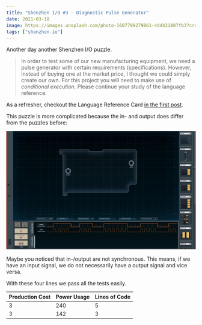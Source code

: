 ```yaml
---
title: "Shenzhen I/O #3 - Diagnostic Pulse Generator"
date: 2021-03-18
image: https://images.unsplash.com/photo-1607799279861-4dd421887fb3?crop=entropy&cs=tinysrgb&fit=crop&fm=jpg&h=300&ixid=MnwxfDB8MXxyYW5kb218MHx8cHJvZ3JhbW1pbmd8fHx8fHwxNzAxNzk1MjYx&ixlib=rb-4.0.3&q=80&w=1400
tags: ["shenzhen-io"]
---
```


Another day another Shenzhen I/O puzzle.

> In order to test some of our new manufacturing equipment, we need a pulse generator with certain requirements (specifications).
> However, instead of buying one at the market price, I thought we could simply create our own.
> For this project you will need to make use of *conditional execution*.
> Please continue your study of the language reference. 

As a refresher, checkout the Language Reference Card [in the first post](/posts/2021/shenzhen-io-1/).

This puzzle is more complicated because the in- and output does differ from the puzzles before:

![Puzzle 2](./shenzhen-io-3.png)

Maybe you noticed that in-/output are not synchronous. This means, if we have an input signal, we do not necessarily have a output signal and vice versa.


With these four lines we pass all the tests easily.

| Production Cost | Power Usage | Lines of Code |
|-----------------|-------------|---------------|
|3|240|5|
|3|142|3|